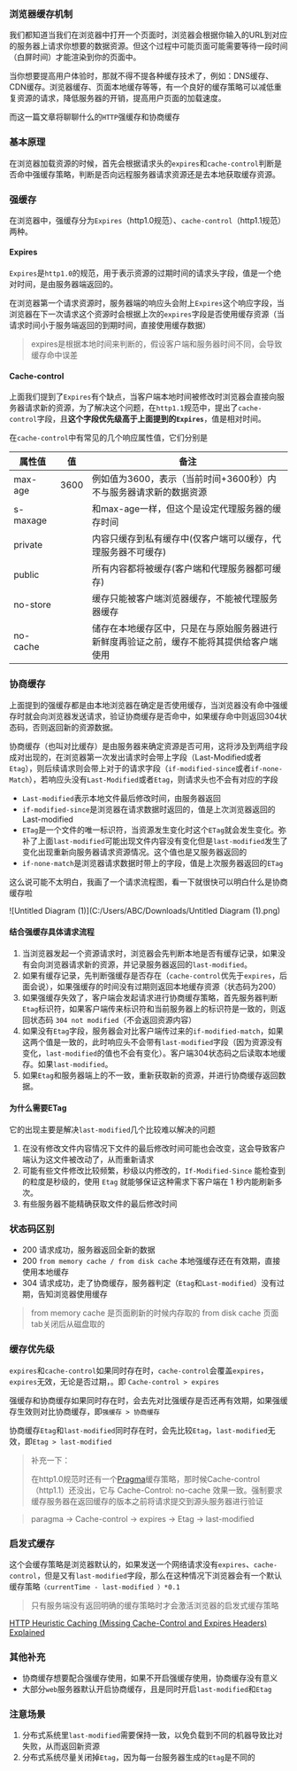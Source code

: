 ### 浏览器缓存机制

我们都知道当我们在浏览器中打开一个页面时，浏览器会根据你输入的URL到对应的服务器上请求你想要的数据资源。但这个过程中可能页面可能需要等待一段时间（白屏时间）才能渲染到你的页面中。

当你想要提高用户体验时，那就不得不提各种缓存技术了，例如：DNS缓存、CDN缓存。浏览器缓存、页面本地缓存等等，有一个良好的缓存策略可以减低重复资源的请求，降低服务器的开销，提高用户页面的加载速度。

而这一篇文章将聊聊什么的`HTTP`强缓存和协商缓存

### 基本原理

在浏览器加载资源的时候，首先会根据请求头的`expires`和`cache-control`判断是否命中强缓存策略，判断是否向远程服务器请求资源还是去本地获取缓存资源。

### 强缓存

在浏览器中，强缓存分为`Expires`（http1.0规范）、`cache-control`（http1.1规范）两种。

#### Expires

`Expires`是`http1.0`的规范，用于表示资源的过期时间的请求头字段，值是一个绝对时间，是由服务器端返回的。

在浏览器第一个请求资源时，服务器端的响应头会附上`Expires`这个响应字段，当浏览器在下一次请求这个资源时会根据上次的`expires`字段是否使用缓存资源（当请求时间小于服务端返回的到期时间，直接使用缓存数据）

> expires是根据本地时间来判断的，假设客户端和服务器时间不同，会导致缓存命中误差

#### Cache-control

上面我们提到了`Expires`有个缺点，当客户端本地时间被修改时浏览器会直接向服务器请求新的资源，为了解决这个问题，在`http1.1`规范中，提出了`cache-control`字段，且**这个字段优先级高于上面提到的`Expires`**，值是相对时间。

在`cache-control`中有常见的几个响应属性值，它们分别是

| 属性值   | 值   | 备注                                                         |
| -------- | ---- | ------------------------------------------------------------ |
| max-age  | 3600 | 例如值为3600，表示（当前时间+3600秒）内不与服务器请求新的数据资源 |
| s-maxage |      | 和max-age一样，但这个是设定代理服务器的缓存时间              |
| private  |      | 内容只缓存到私有缓存中(仅客户端可以缓存，代理服务器不可缓存) |
| public   |      | 所有内容都将被缓存(客户端和代理服务器都可缓存)               |
| no-store |      | 缓存只能被客户端浏览器缓存，不能被代理服务器缓存             |
| no-cache |      | 储存在本地缓存区中，只是在与原始服务器进行新鲜度再验证之前，缓存不能将其提供给客户端使用 |

### 协商缓存

上面提到的强缓存都是由本地浏览器在确定是否使用缓存，当浏览器没有命中强缓存时就会向浏览器发送请求，验证协商缓存是否命中，如果缓存命中则返回304状态码，否则返回新的资源数据。

协商缓存（也叫对比缓存）是由服务器来确定资源是否可用，这将涉及到两组字段成对出现的，在浏览器第一次发出请求时会带上字段（Last-Modified或者`Etag`），则后续请求则会带上对于的请求字段（`if-modified-since`或者`if-none-Match`），若响应头没有`Last-Modified`或者`Etag`，则请求头也不会有对应的字段

- `Last-modified`表示本地文件最后修改时间，由服务器返回
- `if-modified-since`是浏览器在请求数据时返回的，值是上次浏览器返回的Last-modified
- `ETag`是一个文件的唯一标识符，当资源发生变化时这个`ETag`就会发生变化。弥补了上面`last-modified`可能出现文件内容没有变化但是`last-modified`发生了变化出现重新向服务器请求资源情况。这个值也是又服务器返回的
- `if-none-match`是浏览器请求数据时带上的字段，值是上次服务器返回的`ETag`

这么说可能不太明白，我画了一个请求流程图，看一下就很快可以明白什么是协商缓存啦

![Untitled Diagram (1)](C:/Users/ABC/Downloads/Untitled Diagram (1).png)

#### 结合强缓存具体请求流程

1. 当浏览器发起一个资源请求时，浏览器会先判断本地是否有缓存记录，如果没有会向浏览器请求新的资源，并记录服务器返回的`last-modified`。
2. 如果有缓存记录，先判断强缓存是否存在（`cache-control`优先于`expires`，后面会说），如果强缓存的时间没有过期则返回本地缓存资源（状态码为200）
3. 如果强缓存失效了，客户端会发起请求进行协商缓存策略，首先服务器判断`Etag`标识符，如果客户端传来标识符和当前服务器上的标识符是一致的，则返回状态码 `304 not modified`（不会返回资源内容）
4. 如果没有`Etag`字段，服务器会对比客户端传过来的`if-modified-match`，如果这两个值是一致的，此时响应头不会带有`last-modified`字段（因为资源没有变化，`last-modified`的值也不会有变化）。客户端304状态码之后读取本地缓存。如果`last-modified`。
5. 如果`Etag`和服务器端上的不一致，重新获取新的资源，并进行协商缓存返回数据。

#### 为什么需要ETag

它的出现主要是解决`last-modified`几个比较难以解决的问题

1. 在没有修改文件内容情况下文件的最后修改时间可能也会改变，这会导致客户端认为这文件被改动了，从而重新请求
2. 可能有些文件修改比较频繁，秒级以内修改的，`If-Modified-Since` 能检查到的粒度是秒级的，使用 `Etag` 就能够保证这种需求下客户端在 1 秒内能刷新多次。
3. 有些服务器不能精确获取文件的最后修改时间

### 状态码区别

- 200 请求成功，服务器返回全新的数据
- 200 `from memory cache / from disk cache` 本地强缓存还在有效期，直接使用本地缓存
- 304 请求成功，走了协商缓存，服务器判定（`Etag`和`Last-modified`）没有过期，告知浏览器使用缓存

> from memory cache 是页面刷新的时候内存取的
> from disk cache 页面tab关闭后从磁盘取的

### 缓存优先级

`expires`和`cache-control`如果同时存在时，`cache-control`会覆盖`expires`，`expires`无效，无论是否过期，。即 `Cache-control > expires`

强缓存和协商缓存如果同时存在时，会去先对比强缓存是否还再有效期，如果强缓存生效则对比协商缓存，即`强缓存 > 协商缓存`

协商缓存`Etag`和`last-modified`同时存在时，会先比较`Etag`，`last-modified`无效，即`Etag > last-modified`

> 补充一下：
>
> 在http1.0规范时还有一个[Pragma](https://developer.mozilla.org/zh-CN/docs/Web/HTTP/Headers/Pragma)缓存策略，那时候Cache-control（http1.1）还没出，它与 Cache-Control: no-cache 效果一致。强制要求缓存服务器在返回缓存的版本之前将请求提交到源头服务器进行验证

> paragma -> Cache-control -> expires -> Etag -> last-modified

### 启发式缓存

这个会缓存策略是浏览器默认的，如果发送一个网络请求没有`expires`、`cache-control`，但是又有`last-modified`字段，那么在这种情况下浏览器会有一个默认缓存策略`（currentTime - last-modified ）*0.1`

> 只有服务端没有返回明确的缓存策略时才会激活浏览器的启发式缓存策略

[HTTP Heuristic Caching (Missing Cache-Control and Expires Headers) Explained](https://paulcalvano.com/2018-03-14-http-heuristic-caching-missing-cache-control-and-expires-headers-explained/)

### 其他补充

-  协商缓存想要配合强缓存使用，如果不开启强缓存使用，协商缓存没有意义
- 大部分`web`服务器默认开启协商缓存，且是同时开启`last-modified`和`Etag`

### 注意场景

1. 分布式系统里`last-modified`需要保持一致，以免负载到不同的机器导致比对失败，从而返回新资源
2. 分布式系统尽量关闭掉`Etag`，因为每一台服务器生成的`Etag`是不同的


